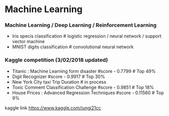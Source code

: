 # Machine Learning

### Machine Learning / Deep Learning / Reinforcement Learning
  - Iris specis classification # logistic regression / neural network / support vector machine
  - MNIST digits classification # convolutional neural network

### Kaggle competition (3/02/2018 updated)
  - Titanic : Machine Learning form disaster #score - 0.7799 # Top 49%
  - Digit Recognizer #score - 0.9917 # Top 30%
  - New York City taxi Trip Duration # in process
  - Toxic Comment Classification Challenge #score - 0.9851  # Top 18%
  - House Prices : Advanced Regression Techniques #score - 0.11560 # Top 9%



kaggle link
https://www.kaggle.com/jungi21cc
